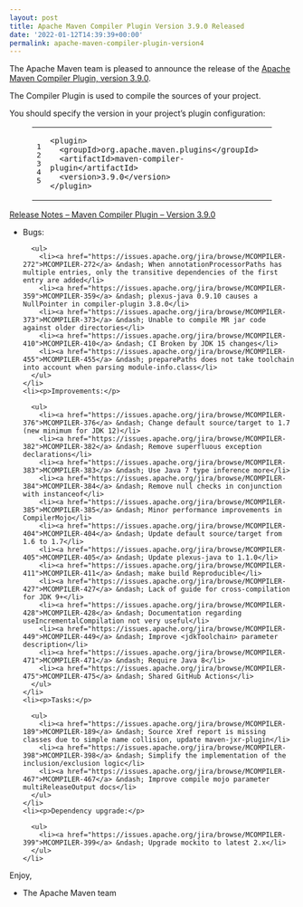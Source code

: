 ```yaml
---
layout: post
title: Apache Maven Compiler Plugin Version 3.9.0 Released
date: '2022-01-12T14:39:39+00:00'
permalink: apache-maven-compiler-plugin-version4
---
```

<div class="entry-content"><p>The Apache Maven team is pleased to announce the release of the
  <a href="https://maven.apache.org/plugins/maven-compiler-plugin/">Apache Maven Compiler Plugin, version 3.9.0</a>.</p>

  <p>The Compiler Plugin is used to compile the sources of your project.</p>

  <p>You should specify the version in your project&rsquo;s plugin configuration:</p>

  <figure class='code'><figcaption><span></span></figcaption><div class="highlight"><table><tr><td class="gutter"><pre class="line-numbers"><span class='line-number'>1</span>
<span class='line-number'>2</span>
<span class='line-number'>3</span>
<span class='line-number'>4</span>
<span class='line-number'>5</span>
</pre></td><td class='code'><pre><code class='xml'><span class='line'><span class="nt">&lt;plugin&gt;</span>
</span><span class='line'>  <span class="nt">&lt;groupId&gt;</span>org.apache.maven.plugins<span class="nt">&lt;/groupId&gt;</span>
</span><span class='line'>  <span class="nt">&lt;artifactId&gt;</span>maven-compiler-plugin<span class="nt">&lt;/artifactId&gt;</span>
</span><span class='line'>  <span class="nt">&lt;version&gt;</span>3.9.0<span class="nt">&lt;/version&gt;</span>
</span><span class='line'><span class="nt">&lt;/plugin&gt;</span>
</span></code></pre></td></tr></table></div></figure>




  <!-- more -->


  <p><a href="https://issues.apache.org/jira/secure/ReleaseNote.jspa?projectId=12317225&amp;version=12345214">Release Notes &ndash; Maven Compiler Plugin &ndash; Version 3.9.0</a></p>

  <ul>
    <li><p>Bugs:</p>

      <ul>
        <li><a href="https://issues.apache.org/jira/browse/MCOMPILER-272">MCOMPILER-272</a> &ndash; When annotationProcessorPaths has multiple entries, only the transitive dependencies of the first entry are added</li>
        <li><a href="https://issues.apache.org/jira/browse/MCOMPILER-359">MCOMPILER-359</a> &ndash; plexus-java 0.9.10 causes a NullPointer in compiler-plugin 3.8.0</li>
        <li><a href="https://issues.apache.org/jira/browse/MCOMPILER-373">MCOMPILER-373</a> &ndash; Unable to compile MR jar code against older directories</li>
        <li><a href="https://issues.apache.org/jira/browse/MCOMPILER-410">MCOMPILER-410</a> &ndash; CI Broken by JDK 15 changes</li>
        <li><a href="https://issues.apache.org/jira/browse/MCOMPILER-455">MCOMPILER-455</a> &ndash; preparePaths does not take toolchain into account when parsing module-info.class</li>
      </ul>
    </li>
    <li><p>Improvements:</p>

      <ul>
        <li><a href="https://issues.apache.org/jira/browse/MCOMPILER-376">MCOMPILER-376</a> &ndash; Change default source/target to 1.7 (new minimum for JDK 12)</li>
        <li><a href="https://issues.apache.org/jira/browse/MCOMPILER-382">MCOMPILER-382</a> &ndash; Remove superfluous exception declarations</li>
        <li><a href="https://issues.apache.org/jira/browse/MCOMPILER-383">MCOMPILER-383</a> &ndash; Use Java 7 type inference more</li>
        <li><a href="https://issues.apache.org/jira/browse/MCOMPILER-384">MCOMPILER-384</a> &ndash; Remove null checks in conjunction with instanceof</li>
        <li><a href="https://issues.apache.org/jira/browse/MCOMPILER-385">MCOMPILER-385</a> &ndash; Minor performance improvements in CompilerMojo</li>
        <li><a href="https://issues.apache.org/jira/browse/MCOMPILER-404">MCOMPILER-404</a> &ndash; Update default source/target from 1.6 to 1.7</li>
        <li><a href="https://issues.apache.org/jira/browse/MCOMPILER-405">MCOMPILER-405</a> &ndash; Update plexus-java to 1.1.0</li>
        <li><a href="https://issues.apache.org/jira/browse/MCOMPILER-411">MCOMPILER-411</a> &ndash; make build Reproducible</li>
        <li><a href="https://issues.apache.org/jira/browse/MCOMPILER-427">MCOMPILER-427</a> &ndash; Lack of guide for cross-compilation for JDK 9+</li>
        <li><a href="https://issues.apache.org/jira/browse/MCOMPILER-428">MCOMPILER-428</a> &ndash; Documentation regarding useIncrementalCompilation not very useful</li>
        <li><a href="https://issues.apache.org/jira/browse/MCOMPILER-449">MCOMPILER-449</a> &ndash; Improve <jdkToolchain> parameter description</li>
        <li><a href="https://issues.apache.org/jira/browse/MCOMPILER-471">MCOMPILER-471</a> &ndash; Require Java 8</li>
        <li><a href="https://issues.apache.org/jira/browse/MCOMPILER-475">MCOMPILER-475</a> &ndash; Shared GitHub Actions</li>
      </ul>
    </li>
    <li><p>Tasks:</p>

      <ul>
        <li><a href="https://issues.apache.org/jira/browse/MCOMPILER-189">MCOMPILER-189</a> &ndash; Source Xref report is missing classes due to simple name collision, update maven-jxr-plugin</li>
        <li><a href="https://issues.apache.org/jira/browse/MCOMPILER-398">MCOMPILER-398</a> &ndash; Simplify the implementation of the inclusion/exclusion logic</li>
        <li><a href="https://issues.apache.org/jira/browse/MCOMPILER-467">MCOMPILER-467</a> &ndash; Improve compile mojo parameter multiReleaseOutput docs</li>
      </ul>
    </li>
    <li><p>Dependency upgrade:</p>

      <ul>
        <li><a href="https://issues.apache.org/jira/browse/MCOMPILER-399">MCOMPILER-399</a> &ndash; Upgrade mockito to latest 2.x</li>
      </ul>
    </li>
  </ul>


  <p>Enjoy,</p>

  <ul>
    <li>The Apache Maven team</li>
  </ul>

</div>

